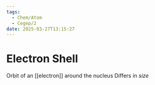 ```yaml
---
tags:
  - Chem/Atom
  - Cegep/2
date: 2025-03-27T13:15:27
---
```


# Electron Shell

Orbit of an [[electron]] around the nucleus
Differs in *size*
